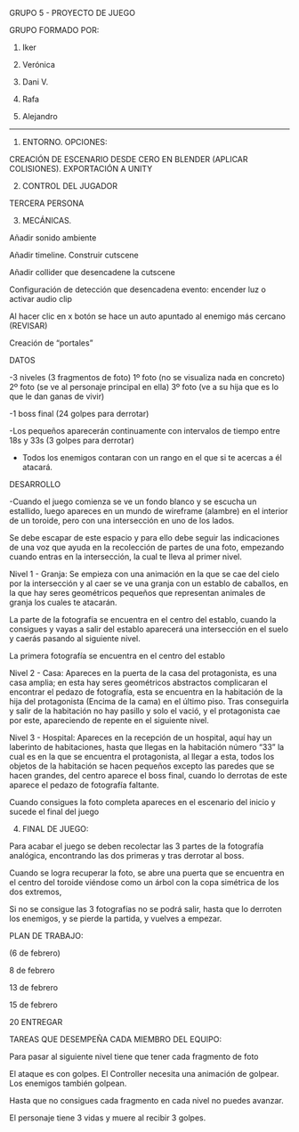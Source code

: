 GRUPO 5 - PROYECTO DE JUEGO 

 

GRUPO FORMADO POR: 

 

1. Iker 

2. Verónica 

3. Dani V. 

4. Rafa 

5. Alejandro 

 

_______________________________________________________________________ 

 

1. ENTORNO. OPCIONES: 


CREACIÓN DE ESCENARIO DESDE CERO EN BLENDER (APLICAR COLISIONES). EXPORTACIÓN A UNITY 


 

2. CONTROL DEL JUGADOR 

  TERCERA PERSONA 


 

3. MECÁNICAS.


Añadir sonido ambiente 

Añadir timeline. Construir cutscene 

Añadir collider que desencadene la cutscene 

Configuración de detección que desencadena evento: encender luz o activar audio clip 

Al hacer clic en x botón se hace un auto apuntado al enemigo más cercano (REVISAR)  

Creación de “portales” 

 

 

DATOS  

-3 niveles (3 fragmentos de foto) 1º foto (no se visualiza nada en concreto) 2º foto (se ve al personaje principal en ella) 3º foto (ve a su hija que es lo que le dan ganas de vivir) 

-1 boss final (24 golpes para derrotar) 

-Los pequeños aparecerán continuamente con intervalos de tiempo entre 18s y 33s (3 golpes para derrotar)  

- Todos los enemigos contaran con un rango en el que si te acercas a él atacará. 

 

DESARROLLO 

-Cuando el juego comienza se ve un fondo blanco y se escucha un estallido, luego apareces en un mundo de wireframe (alambre) en el interior de un toroide, pero con una intersección en uno de los lados. 

Se debe escapar de este espacio y para ello debe seguir las indicaciones de una voz que ayuda en la recolección de partes de una foto, empezando cuando entras en la intersección, la cual te lleva al primer nivel. 

 

Nivel 1 - Granja: Se empieza con una animación en la que se cae del cielo por la intersección y al caer se ve una granja con un establo de caballos, en la que hay seres geométricos pequeños que representan animales de granja los cuales te atacarán. 

La parte de la fotografía se encuentra en el centro del establo, cuando la consigues y vayas a salir del establo aparecerá una intersección en el suelo y caerás pasando al siguiente nivel. 

La primera fotografía se encuentra en el centro del establo 

Nivel 2 - Casa: Apareces en la puerta de la casa del protagonista, es una casa amplia; en esta hay seres geométricos abstractos complicaran el encontrar el pedazo de fotografía, esta se encuentra en la habitación de la hija del protagonista (Encima de la cama) en el último piso. Tras conseguirla y salir de la habitación no hay pasillo y solo el vació, y el protagonista cae por este, apareciendo de repente en el siguiente nivel. 

 

Nivel 3 - Hospital: Apareces en la recepción de un hospital, aquí hay un laberinto de habitaciones, hasta que llegas en la habitación número “33” la cual es en la que se encuentra el protagonista, al llegar a esta, todos los objetos de la habitación se hacen pequeños excepto las paredes que se hacen grandes, del centro aparece el boss final, cuando lo derrotas de este aparece el pedazo de fotografía faltante. 

Cuando consigues la foto completa apareces en el escenario del inicio y sucede el final del juego 

 

4. FINAL DE JUEGO: 

Para acabar el juego se deben recolectar las 3 partes de la fotografía analógica, encontrando las dos primeras y tras derrotar al boss. 

Cuando se logra recuperar la foto, se abre una puerta que se encuentra en el centro del toroide viéndose como un árbol con la copa simétrica de los dos extremos,  

Si no se consigue las 3 fotografías no se podrá salir, hasta que lo derroten los enemigos, y se pierde la partida, y vuelves a empezar. 

 

 

PLAN DE TRABAJO: 

 

(6 de febrero) 

8 de febrero 

13 de febrero 

15 de febrero 

20 ENTREGAR 

 
 

TAREAS QUE DESEMPEÑA CADA MIEMBRO DEL EQUIPO: 

 

Para pasar al siguiente nivel tiene que tener cada fragmento de foto 

El ataque es con golpes. El Controller necesita una animación de golpear. Los enemigos también golpean. 

Hasta que no consigues cada fragmento en cada nivel no puedes avanzar.  

El personaje tiene 3 vidas y muere al recibir 3 golpes. 